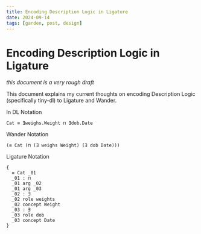 ```yaml
---
title: Encoding Description Logic in Ligature
date: 2024-09-14
tags: [garden, post, design]
---
```


# Encoding Description Logic in Ligature

*this document is a very rough draft*

This document explains my current thoughts on encoding Description Logic (specifically tiny-dl) to Ligature and Wander.

In DL Notation

```
Cat ≡ ∃weighs.Weight ⊓ ∃dob.Date
```

Wander Notation

```
(≡ Cat (⊓ (∃ weighs Weight) (∃ dob Date)))
```

Ligature Notation

```
{
  ≡ Cat _01
  _01 : ⊓
  _01 arg _02
  _01 arg _03
  _02 : ∃
  _02 role weights
  _02 concept Weight
  _03 : ∃
  _03 role dob
  _03 concept Date
}
```
